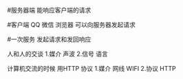 #服务器端
能响应客户端的请求

#客户端
QQ 微信 浏览器
可以向服务器发起请求

#一次服务
发起请求和发回响应

人和人的交谈
1.媒介 声波
2.信号 语言

计算机交流的时候 用HTTP  协议
1.媒介 网线 WIFI
2.协议 HTTP


